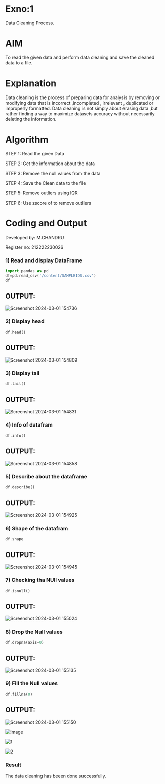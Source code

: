 # Exno:1
Data Cleaning Process.

# AIM
To read the given data and perform data cleaning and save the cleaned data to a file.

# Explanation
Data cleaning is the process of preparing data for analysis by removing or modifying data that is incorrect ,incompleted , irrelevant , duplicated or improperly formatted. Data cleaning is not simply about erasing data ,but rather finding a way to maximize datasets accuracy without necessarily deleting the information.

# Algorithm
STEP 1: Read the given Data

STEP 2: Get the information about the data

STEP 3: Remove the null values from the data

STEP 4: Save the Clean data to the file

STEP 5: Remove outliers using IQR

STEP 6: Use zscore of to remove outliers

# Coding and Output

Developed by: M.CHANDRU

Register no: 212222230026

### 1) Read and display DataFrame
```python
import pandas as pd
df=pd.read_csv('/content/SAMPLEIDS.csv')
df
```
## OUTPUT:

![Screenshot 2024-03-01 154736](https://github.com/chandrumathiyazhagan/exno1/assets/119393023/4e49fcac-4e45-4609-9919-6efd2045f70d)
### 2) Display head
```python
df.head()
```
## OUTPUT:

![Screenshot 2024-03-01 154809](https://github.com/chandrumathiyazhagan/exno1/assets/119393023/756af652-2e9c-4f75-8f04-7087b30789b4)
### 3) Display tail
```python
df.tail()
```
## OUTPUT:

![Screenshot 2024-03-01 154831](https://github.com/chandrumathiyazhagan/exno1/assets/119393023/9b2316aa-b545-4a89-9731-3fe81b08f273)
### 4) Info of datafram
```python
df.info()
```
## OUTPUT:

![Screenshot 2024-03-01 154858](https://github.com/chandrumathiyazhagan/exno1/assets/119393023/4b6c1206-0fb6-4ab6-8b0d-b71d9301d31e)
### 5) Describe about the dataframe
```python
df.describe()
```
## OUTPUT:

![Screenshot 2024-03-01 154925](https://github.com/chandrumathiyazhagan/exno1/assets/119393023/8c9def69-0199-4ebf-9365-ffc999b7f340)
### 6) Shape of the datafram
```python
df.shape
```
## OUTPUT:

![Screenshot 2024-03-01 154945](https://github.com/chandrumathiyazhagan/exno1/assets/119393023/b138cb78-9d96-43a0-939f-fddfb85f83d0)
### 7) Checking tha NUll values
```python
df.isnull()
```
## OUTPUT:

![Screenshot 2024-03-01 155024](https://github.com/chandrumathiyazhagan/exno1/assets/119393023/0fe6f2f1-4bca-4727-a239-a54eb6b37d07)
### 8) Drop the Null values
```python
df.dropna(axis=0)
```
## OUTPUT:

![Screenshot 2024-03-01 155135](https://github.com/chandrumathiyazhagan/exno1/assets/119393023/bd430e52-ca9c-4d1f-a03b-1a0778e27e6f)
### 9) Fill the Null values
```python
df.fillna(0)
```
## OUTPUT:


![Screenshot 2024-03-01 155150](https://github.com/chandrumathiyazhagan/exno1/assets/119393023/582708d0-abc7-4c18-8c89-5698d2b80ef3)



![image](https://github.com/chandrumathiyazhagan/exno1/assets/119393023/008e7fe6-2bc8-447e-8b8f-59a5f2415f66)


![1](https://github.com/chandrumathiyazhagan/exno1/assets/119393023/647a6dad-37f3-4b12-81de-1dd0cafb2c6f)

![2](https://github.com/chandrumathiyazhagan/exno1/assets/119393023/afafb5e5-ef43-40c7-83a2-37bcee3bfb2c)

### Result

The data cleaning has beeen done successfully.
